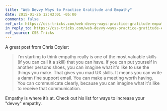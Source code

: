 ```yaml
---
title: "Web Devvy Ways to Practice Gratitude and Empathy"
date: 2015-01-26 12:43:01 -05:00
comments: false
ref_url: https://css-tricks.com/web-devvy-ways-practice-gratitude-empathy/
in_reply_to: https://css-tricks.com/web-devvy-ways-practice-gratitude-empathy/
ref_source: CSS Tricks
---
```


A great post from Chris Coyier:

>  I'm starting to think empathy really is one of the most valuable skills (if you can call it a skill) that you can have. If you can put yourself in another persons shoes, you can imagine what it's like to use the things you make. That gives you mad UX skills. It means you can write a damn fine support email. You can make a meeting worth having. You can communicate clearly, because you can imagine what it's like to receive that communication.

Empathy is where it’s at. Check out his list for ways to increase your "devvy" empathy.
